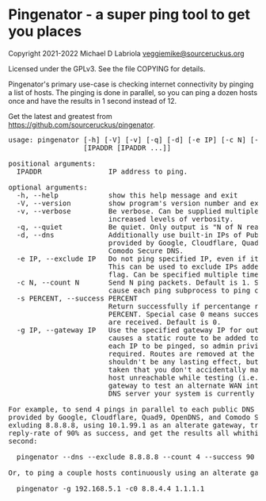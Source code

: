 Pingenator - a super ping tool to get you places
================================================

Copyright 2021-2022 Michael D Labriola <veggiemike@sourceruckus.org>

Licensed under the GPLv3. See the file COPYING for details. 

Pingenator's primary use-case is checking internet connectivity by pinging a
list of hosts.  The pinging is done in parallel, so you can ping a dozen hosts
once and have the results in 1 second instead of 12.

Get the latest and greatest from https://github.com/sourceruckus/pingenator.

<pre>
usage: pingenator [-h] [-V] [-v] [-q] [-d] [-e IP] [-c N] [-s PERCENT] [-g IP]
                  [IPADDR [IPADDR ...]]

positional arguments:
  IPADDR                IP address to ping.

optional arguments:
  -h, --help            show this help message and exit
  -V, --version         show program's version number and exit
  -v, --verbose         Be verbose. Can be supplied multiple times for
                        increased levels of verbosity.
  -q, --quiet           Be quiet. Only output is "N of N reached".
  -d, --dns             Additionally use built-in IPs of Public DNS servers
                        provided by Google, Cloudflare, Quad9, OpenDNS, and
                        Comodo Secure DNS.
  -e IP, --exclude IP   Do not ping specified IP, even if it's been specified.
                        This can be used to exclude IPs added via the --dns
                        flag. Can be specified multiple times.
  -c N, --count N       Send N ping packets. Default is 1. Specifying 0 will
                        cause each ping subprocess to ping continiously.
  -s PERCENT, --success PERCENT
                        Return successfully if percentange reached is at least
                        PERCENT. Special case 0 means success if any responses
                        are received. Default is 0.
  -g IP, --gateway IP   Use the specified gateway IP for outgoing pings. This
                        causes a static route to be added to the system for
                        each IP to be pinged, so admin privileges are
                        required. Routes are removed at the end, so there
                        shouldn't be any lasting effect, but care should be
                        taken that you don't accidentally make an important
                        host unreachable while testing (i.e., don't use a
                        gateway to test an alternate WAN interface pinging the
                        DNS server your system is currently using).

For example, to send 4 pings in parallel to each public DNS server
provided by Google, Cloudflare, Quad9, OpenDNS, and Comodo Secure DNS,
exluding 8.8.8.8, using 10.1.99.1 as an alterate gateway, treating a
reply-rate of 90% as success, and get the results all whithin about 1
second:

  pingenator --dns --exclude 8.8.8.8 --count 4 --success 90 --gateway 10.1.99.1

Or, to ping a couple hosts continuously using an alterate gateway:

  pingenator -g 192.168.5.1 -c0 8.8.4.4 1.1.1.1
</pre>
